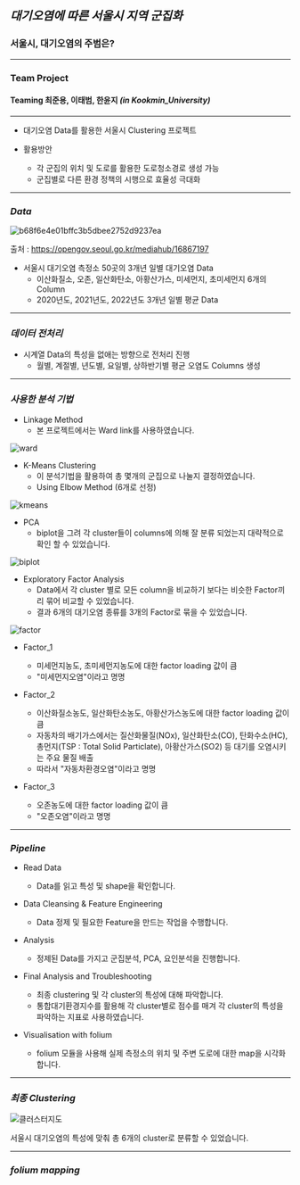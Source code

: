 ## ***대기오염에 따른 서울시 지역 군집화***
### 서울시, 대기오염의 주범은?
***
### Team Project

#### Teaming   최준용, 이태범, 한윤지 ***(in Kookmin_University)***

***

- 대기오염 Data를 활용한 서울시 Clustering 프로젝트

- 활용방안
    - 각 군집의 위치 및 도로를 활용한 도로청소경로 생성 가능
    - 군집별로 다른 환경 정책의 시행으로 효율성 극대화

***

### ***Data***

![b68f6e4e01bffc3b5dbee2752d9237ea](https://user-images.githubusercontent.com/90700892/209454919-7c615bfa-d5ca-4131-9447-dcb916b00b91.jpg)

출처 : https://opengov.seoul.go.kr/mediahub/16867197

- 서울시 대기오염 측정소 50곳의 3개년 일별 대기오염 Data
    - 이산화질소, 오존, 일산화탄소, 아황산가스, 미세먼지, 초미세먼지 6개의 Column
    - 2020년도, 2021년도, 2022년도 3개년 일별 평균 Data

***

### ***데이터 전처리***

- 시계열 Data의 특성을 없애는 방향으로 전처리 진행
    - 월별, 계절별, 년도별, 요일별, 상하반기별 평균 오염도 Columns 생성

***

### ***사용한 분석 기법***

- Linkage Method
    - 본 프로젝트에서는 Ward link를 사용하였습니다.

![ward](https://user-images.githubusercontent.com/90700892/209454925-d54e7c43-b2db-4af8-bbe6-9bd1afdb4391.JPG)

- K-Means Clustering
    - 이 분석기법을 활용하여 총 몇개의 군집으로 나눌지 결정하였습니다.
    - Using Elbow Method (6개로 선정)

![kmeans](https://user-images.githubusercontent.com/90700892/209454928-595b3d2c-6e41-4463-bd28-ccb262bd2434.JPG)

- PCA
    - biplot을 그려 각 cluster들이 columns에 의해 잘 분류 되었는지 대략적으로 확인 할 수 있었습니다.

![biplot](https://user-images.githubusercontent.com/90700892/209454929-fbad5c88-a64a-4b06-98df-6a42157267ad.JPG)

- Exploratory Factor Analysis
    - Data에서 각 cluster 별로 모든 column을 비교하기 보다는 비슷한 Factor끼리 묶어 비교할 수 있었습니다.
    - 결과 6개의 대기오염 종류를 3개의 Factor로 묶을 수 있었습니다.

![factor](https://user-images.githubusercontent.com/90700892/209454930-0c2b744b-a54a-407e-bf64-a2828f63b557.JPG)

- Factor_1
    - 미세먼지농도, 초미세먼지농도에 대한 factor loading 값이 큼
    - "미세먼지오염"이라고 명명
    
- Factor_2
    - 이산화질소농도, 일산화탄소농도, 아황산가스농도에 대한 factor loading 값이 큼
    - 자동차의 배기가스에서는 질산화물질(NOx), 일산화탄소(CO), 탄화수소(HC), 총먼지(TSP : Total Solid Particlate), 아황산가스(SO2) 등 대기를 오염시키는 주요 물질 배출
    - 따라서 "자동차환경오염"이라고 명명 
    
- Factor_3
    - 오존농도에 대한 factor loading 값이 큼
    - "오존오염"이라고 명명     

***

### ***Pipeline***

- Read Data
    - Data를 읽고 특성 및 shape을 확인합니다.  
  
- Data Cleansing & Feature Engineering
    - Data 정제 및 필요한 Feature을 만드는 작업을 수행합니다.  
    
- Analysis
    - 정제된 Data를 가지고 군집분석, PCA, 요인분석을 진행합니다.  
    
- Final Analysis and Troubleshooting
    - 최종 clustering 및 각 cluster의 특성에 대해 파악합니다.
    - 통합대기환경지수를 활용해 각 cluster별로 점수를 매겨 각 cluster의 특성을 파악하는 지표로 사용하였습니다.
    
- Visualisation with folium
    - folium 모듈을 사용해 실제 측정소의 위치 및 주변 도로에 대한 map을 시각화합니다.

***

### ***최종 Clustering***

![클러스터지도](https://user-images.githubusercontent.com/90700892/209454935-3b691774-3379-4ca1-b1f2-d07902213ec1.jpg)

서울시 대기오염의 특성에 맞춰 총 6개의 cluster로 분류할 수 있었습니다.

***

### ***folium mapping***
